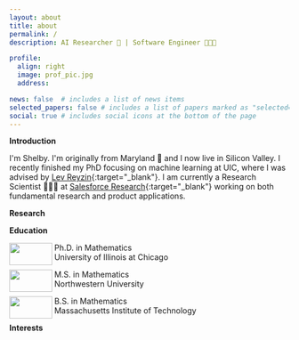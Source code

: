 ```yaml
---
layout: about
title: about
permalink: /
description: AI Researcher 🤖 | Software Engineer 👩🏽‍💻

profile:
  align: right
  image: prof_pic.jpg
  address:

news: false  # includes a list of news items
selected_papers: false # includes a list of papers marked as "selected={true}"
social: true # includes social icons at the bottom of the page
---
```

<b>Introduction</b> <br>

I'm Shelby. I'm originally from Maryland 🦀 and I now live in Silicon Valley. I recently finished my PhD focusing on machine learning at UIC, where I was advised by [Lev Reyzin](http://levreyzin.com){:target="\_blank"}. I am currently a Research Scientist 👩🏽‍🔬 at [Salesforce Research](http://einstein.ai){:target="\_blank"} working on both fundamental research and product applications.

<b>Research</b>

<b>Education</b>

<p><img style="float: left;" src="https://upload.wikimedia.org/wikipedia/commons/9/96/University_of_Illinois_at_Chicago_circle_logo.svg" width="77" height="40" />&nbsp;Ph.D. in Mathematics <br />&nbsp;University of Illinois at Chicago</p>

<p><img style="float: left;" src="https://upload.wikimedia.org/wikipedia/commons/7/7c/Northwestern_Wildcats_logo.svg" width="77" height="40" />&nbsp;M.S. in Mathematics <br />&nbsp;Northwestern University</p>

<p><img style="float: left;" src="https://upload.wikimedia.org/wikipedia/commons/thumb/0/0c/MIT_logo.svg/321px-MIT_logo.svg.png" alt="" width="77" height="40" />&nbsp;B.S. in Mathematics <br />&nbsp;Massachusetts Institute of Technology</p>

<b>Interests</b>
